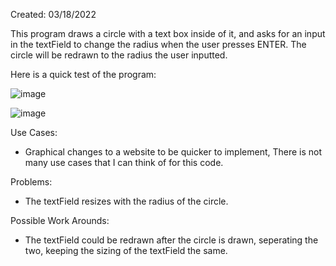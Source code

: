Created: 03/18/2022

This program draws a circle with a text box inside of it, and asks for an input in the textField to change the radius when the user presses ENTER. The circle will be redrawn to the radius the user inputted. 

Here is a quick test of the program:

![image](https://user-images.githubusercontent.com/104415326/167348020-4a055efe-1e4a-45e6-b94c-aa83e48afd98.png)

![image](https://user-images.githubusercontent.com/104415326/167348041-0956a5a0-bc12-4d74-8e49-9f5388d49e15.png)

Use Cases:

 - Graphical changes to a website to be quicker to implement, There is not many use cases that I can think of for this code. 

Problems:

 - The textField resizes with the radius of the circle. 

Possible Work Arounds:

 - The textField could be redrawn after the circle is drawn, seperating the two, keeping the sizing of the textField the same. 
